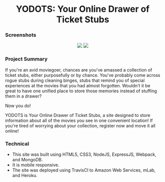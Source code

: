 <h1 align="center">YODOTS: Your Online Drawer of Ticket Stubs</h1>

<h3>Screenshots</h3>
<p align="center"><a href="http://i.imgur.com/B2OBu7D.jpg" target="_blank"><img src="http://i.imgur.com/pGp3AbW.jpg"></a> <a href="http://i.imgur.com/UWhu6Dr.jpg" target="_blank"><img src="http://i.imgur.com/I09laVy.jpg"></a></p>

<h3>Project Summary</h3>
<p>If you're an avid moviegoer, chances are you've amassed a collection of ticket stubs, either purposefully or by chance. You've probably come across rogue stubs during cleaning binges, stubs that remind you of special experiences at the movies that you had almost forgotten. Wouldn't it be great to have one unified place to store those memories instead of stuffing them in a drawer?</p>

<p>Now you do!</p>

<p>YODOTS is Your Online Drawer of Ticket Stubs, a site designed to store information about all of the movies you see in one convenient location! If you're tired of worrying about your collection, register now and move it all online!</p>

<h3>Technical</h3>
<ul><li>This site was built using HTML5, CSS3, NodeJS, ExpressJS, Webpack, and MongoDB.</li>
<li>It is mobile responsive.</li>
<li>The site was deployed using TravisCI to Amazon Web Services, mLab, and Heroku.</li></ul>